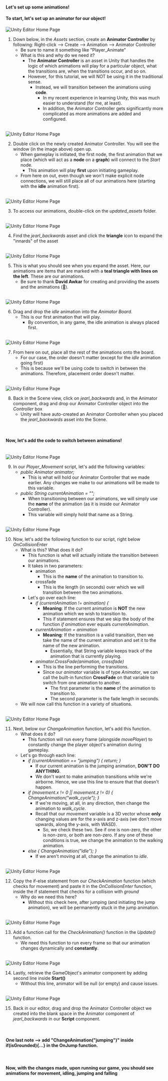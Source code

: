 #### Let's set up some animations!

#### To start, let's set up an **animator** for our object!


<img style="display: block; margin-left: auto; margin-right: auto;" src="./groundwork_photos/step_40.png" alt="Unity Editor Home Page">

1. Down below, in the *Assets* section, create an **Animator Controller** by following: Right-click --> Create --> Animation --> Animator Controller
    - Be sure to name it something like "Player_Animate"
    - What is this and why do we need it?
        - The **Animator Controller** is an asset in Unity that handles the logic of which animations will play for a particular object, what the transitions are, when the transitions occur, and so on.
        - However, for this tutorial, we will NOT be using it in the traditional sense.
            - Instead, we will transition between the animations using **code**.
                - In my recent experience in learning Unity, this was much easier to understand (for me, at least).
                - In addition, the Animator Controller gets significantly more complicated as more animations are added and configured.
<br/>

<img style="display: block; margin-left: auto; margin-right: auto;" src="./groundwork_photos/step_41.png" alt="Unity Editor Home Page">

2. Double click on the newly created Animator Controller. You will see the window (in the image above) open up.
    - When gameplay is initiated, the first node, the first animation that we place (which will act as a **node** on a **graph**) will connect to the *Start* node.
        - This animation will play **first** upon initiating gameplay.
    - From here on out, even though we won't make explicit node connections, we will still place all of our animations here (starting with the **idle** animation first).
<br/>

<img style="display: block; margin-left: auto; margin-right: auto;" src="./groundwork_photos/step_42.png" alt="Unity Editor Home Page">

3. To access our animations, double-click on the *updated_assets* folder.
<br/>


<img style="display: block; margin-left: auto; margin-right: auto;" src="./groundwork_photos/step_45.png" alt="Unity Editor Home Page">

4. Find the *jearl_backwards* asset and click the **triangle** icon to expand the "innards" of the asset
<br/>

<img style="display: block; margin-left: auto; margin-right: auto;" src="./groundwork_photos/step_46.png" alt="Unity Editor Home Page">

5. This is what you should see when you expand the asset. Here, our animations are items that are marked with a **teal triangle with lines on the left**. These are our animations.
    - Be sure to thank **David Awkar** for creating and providing the assets and the animations (🎉).
<br/>

<img style="display: block; margin-left: auto; margin-right: auto;" src="./groundwork_photos/step_47.png" alt="Unity Editor Home Page">

6. Drag and drop the *idle* animation into the *Animator Board*. 
    - This is our first animation that will play.
        - By convention, in any game, the idle animation is always placed first.
<br/>

<img style="display: block; margin-left: auto; margin-right: auto;" src="./groundwork_photos/step_48.png" alt="Unity Editor Home Page">

7. From here on out, place all the rest of the animations onto the board.
    - For our case, the order doesn't matter (except for the *idle* animation going first)
    - This is because we'll be using code to switch in between the animations. Therefore, placement order doesn't matter.
<br/>

<img style="display: block; margin-left: auto; margin-right: auto;" src="./groundwork_photos/step_49.png" alt="Unity Editor Home Page">

8. Back in the Scene view, click on *jearl_backwards* and, in the Animator component, drag and drop our Animator Controller object into the *Controller* box
    - Unity will have auto-created an Animator Controller when you placed the *jearl_backwards* asset into the Scene.
<br/>



#### Now, let's add the code to switch between animations!
<br/>



<img style="display: block; margin-left: auto; margin-right: auto;" src="./groundwork_photos/step_50.png" alt="Unity Editor Home Page">

9. In our *Player_Movement* script, let's add the following variables:
    - *public Animator animator;*
        - This is what will hold our Animator Controller that we made earlier. Any changes we make to our animations will be made to this variable.
    - *public String currentAnimation = "";*
        - When transitioning between our animations, we will simply use the **name** of the animation (as it is inside our Animator Controller).
        - This variable will simply hold that name as a String.
<br/>


<img style="display: block; margin-left: auto; margin-right: auto;" src="./groundwork_photos/step_51.png" alt="Unity Editor Home Page">

10. Now, let's add the following function to our script, right below *OnCollisionEnter*
    - What is this? What does it do?
        - This function is what will actually initiate the transition between our animations.
        - It takes in two parameters:
            - animation
                - This is the **name** of the animation to transition to.
            - crossfade
                - This is the length (in seconds) over which we will transition between the two animations.
        - Let's go over each line:
            - *if (currentAnimation != animation) {*
                - **Meaning**: If the current animation is **NOT** the new animation which we wish to transition to.
                - This if statement ensures that we skip the body of the function *if* *animation* ever equals *currentAnimation*.
            - *currentAnimation = animation*
                - **Meaning**: If the transition is a valid transition, then we take the name of the current animation and set it to the name of the new animation.
                    - Essentially, that String variable keeps track of the animation that is currently playing.
            - *animator.CrossFade(animation, crossfade)*
                - This is the line performing the transitions.
                - Since our *animator* variable is of type *Animator*, we can call the built-in function **CrossFade** on that variable to switch from one animation to another.
                    - The first parameter is the **name** of the animation to transition to.
                    - The second parameter is the fade length in seconds.
    - We will now call this function in a variety of situations.
<br/>


<img style="display: block; margin-left: auto; margin-right: auto;" src="./groundwork_photos/step_52.png" alt="Unity Editor Home Page">

11. Next, below our *ChangeAnimation* function, let's add this function.
    - What does it do?
        - This function will run every frame (alongside *movePlayer*) to constantly change the player object's animation during gameplay.
    - Let's go through each line:
        - *if (currentAnimation == "jumping") { return; }*
            - If our current animation is the jumping animation, **DON'T DO ANYTHING**.
            - We don't want to make animation transitions while we're airborne. Hence, we use this line to ensure that that doesn't happen.
        - *if (movement.x != 0 || movement.z != 0) { ChangeAnimation("walk_cycle"); }*
            - If we're moving, at all, in any direction, then change the animation to *walk_cycle*.
            - Recall that our *movement* variable is a 3D vector whose **only** changing values are for the x-axis and z-axis (we don't move upwards, along the y-axis, with WASD).
                - So, we check these two. See if one is non-zero, the other is non-zero, or both are non-zero. If any one of these conditions is true, we change the animation to the walking animation.
        - *else { ChangeAnimation("idle"); }*
            - If we aren't moving at all, change the animation to *idle*.
<br/>


<img style="display: block; margin-left: auto; margin-right: auto;" src="./groundwork_photos/step_53.png" alt="Unity Editor Home Page">

12. Copy the if-else statement from our *CheckAnimation* function (which checks for movement) and paste it in the *OnCollisionEnter* function, inside the if statement that checks for a collision with *ground*
    - Why do we need this here?
        - Without this check here, after jumping (and initiating the jump animation), we will be permanently stuck in the jump animation. 
<br/>


<img style="display: block; margin-left: auto; margin-right: auto;" src="./groundwork_photos/step_54.png" alt="Unity Editor Home Page">

13. Add a function call for the *CheckAnimation()* function in the *Update()* function.
    - We need this function to run every frame so that our animation changes dynamically and **constantly**.
<br/>


<img style="display: block; margin-left: auto; margin-right: auto;" src="./groundwork_photos/Get_Animator.png" alt="Unity Editor Home Page">

14. Lastly, retrieve the GameObject's animator component by adding second line inside **Start()**
    - Without this line, animator will be null (or empty) and cause issues.
<br/>


<img style="display: block; margin-left: auto; margin-right: auto;" src="./groundwork_photos/step_55.png" alt="Unity Editor Home Page">

15. Back in our editor, drag and drop the Animator Controller object we created into the blank space in the Animator component of *jearl_backwards* in our **Script** component.
<br/>



#### One last note --> add "ChangeAnimation("jumping")" inside if(isGrounded){...} in the OnJump function.
<br/>


#### Now, with the changes made, upon running our game, you should see animations for movement, idling, jumping and falling




